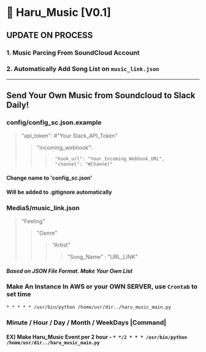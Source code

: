 # :beers: Haru_Music [V0.1]
## **UPDATE ON PROCESS**

### 1. Music Parcing From SoundCloud Account
### 2. Automatically Add Song List on `music_link.json`
-----------

## Send Your Own Music from Soundcloud to Slack Daily!


### **config/config_sc.json.example**
> "api_token": #"Your Slack_API_Token"
>>    "incoming_webhook":
>>>      "hook_url": "Your_Incoming_Webhook_URL",
>>>      "channel": "#Channel"

#### Change name to 'config_sc.json'
#### Will be added to .gitignore automatically

### **MediaS/music_link.json**
> "Feeling"
>> "Genre"
>>> "Artist"
>>>> "Song_Name" : "URL_LINK"

#### _Based on JSON File Format. Make Your Own List_


### **Make An Instance In AWS or your OWN SERVER, use `Crontab` to set time**
`* * * * * /usr/bin/python /home/usr/dir../haru_music_main.py`
### Minute / Hour / Day / Month / WeekDays |Command|
#### EX) Make Haru_Music Event per 2 hour - `* */2 * * * /usr/bin/python /home/usr/dir../haru_music_main.py`
